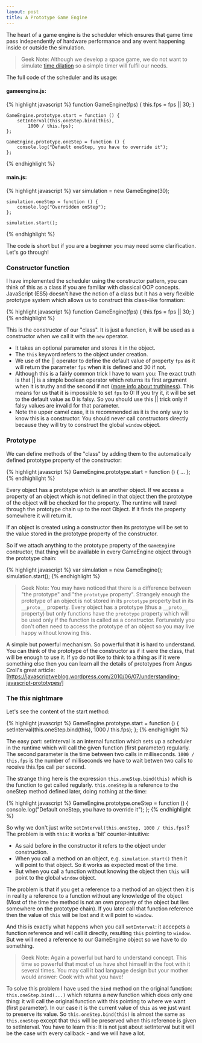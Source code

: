 ```yaml
---
layout: post
title: A Prototype Game Engine
---
```


The heart of a game engine is the scheduler which ensures that game time pass independently of hardware performance and any event happening inside or outside the simulation. 

> Geek Note: Although we develop a space  game, we do not want to simulate [time dilation](http://en.wikipedia.org/wiki/Time_dilation) so a simple timer will fulfil our needs.

The full code of the scheduler and its usage:

#### gameengine.js: ####

{% highlight javascript %}
    function GameEngine(fps) {
        this.fps = fps || 30;
    }

    GameEngine.prototype.start = function () {
        setInterval(this.oneStep.bind(this),
            1000 / this.fps);
    };

    GameEngine.prototype.oneStep = function () {
        console.log("Default oneStep, you have to override it");
    };
{% endhighlight %}
 
#### main.js: ####
{% highlight javascript %}
    var simulation = new GameEngine(30);
    
    simulation.oneStep = function () {
        console.log("Overridden onStep");
    };

    simulation.start();
{% endhighlight %}

The code is short but if you are a beginner you may need some clarification. Let's go through!

### Constructor function ###

I have implemented the scheduler using the constructor pattern, you can think of this as a class if you are familiar with classical OOP concepts. JavaScript (ES5) doesn't have the notion of a class but it has a very flexible prototype system which allows us to construct this class-like formation:

{% highlight javascript %}
    function GameEngine(fps) {
        this.fps = fps || 30;
    }
{% endhighlight %}

This is the constructor of our "class". It is just a function, it will be used as a constructor when we call it with the `new` operator.

- It takes an optional parameter and stores it in the object.
- The `this` keyword refers to the object under creation.
- We use of the || operator to define the default value of property `fps` as it will return the parameter `fps` when it is defined and 30 if not.
- Although this is a fairly common trick I have to warn you: The exact truth is that || is a simple boolean operator which returns its first argument when it is truthy and the second if not ([more info about truthiness](https://developer.mozilla.org/en-US/docs/Glossary/Truthy)). This means for us that it is impossible to set `fps` to 0: If you try it, it will be set to the default value as 0 is falsy. So you should use this || trick only if falsy values are invalid for that parameter.
- Note the upper camel case, it is recommended as it is the only way to know this is a constructor. You should never call constructors directly because they will try to construct the global `window` object.

### Prototype ###

We can define methods of the "class" by adding them to the automatically defined prototype property of the constructor:

{% highlight javascript %}
   GameEngine.prototype.start = function () {
        ...
    };
{% endhighlight %}

Every object has a prototype which is an another object. If we access a property of an object which is not defined in that object then the prototype of the object will be checked for the property. The runtime will travel through the prototype chain up to the root Object. If it finds the property somewhere it will return it.

If an object is created using a constructor then its prototype will be set to the value stored in the prototype property of the constructor. 

So if we attach anything to the prototype property of the `GameEngine` contructor, that thing will be available in every GameEngine object through the prototype chain:

{% highlight javascript %}
    var simulation = new GameEngine();
    simulation.start();
{% endhighlight %}

> Geek Note: You may have noticed that there is a difference between "the prototype" and "the `prototype` property". Strangely enough the prototype of an object is not stored in its `prototype` property but in its `__proto__` property. Every object has a prototype (thus a `__proto__` property) but only functions have the `prototype` property which will be used only if the function is called as a constructor. Fortunately you don't often need to access the prototype of an object so you may live happy without knowing this.

A simple but powerful mechanism. So powerful that it is hard to understand. You can think of the prototype of the constructor as if it were the class, that will be enough to use it. If yo do not like to think to a thing as if it were something else then you can learn all the details of prototypes from Angus Croll's great article: [https://javascriptweblog.wordpress.com/2010/06/07/understanding-javascript-prototypes/]

### The *this* nightmare

Let's see the content of the start method:

{% highlight javascript %}
    GameEngine.prototype.start = function () {
        setInterval(this.oneStep.bind(this),
            1000 / this.fps);
    };
{% endhighlight %}

The easy part: setInterval is an internal function which sets up a scheduler in the runtime which will call the given function (first parameter) regularly. The second parameter is the time between two calls in milliseconds. `1000 / this.fps` is the number of milliseconds we have to wait betwen two calls to receive this.fps call per second.

The strange thing here is the expression `this.oneStep.bind(this)` which is the function to get called regularly. `this.oneStep` is a reference to the oneStep method defined later, doing nothing at the time: 

{% highlight javascript %}
    GameEngine.prototype.oneStep = function () {
        console.log("Default oneStep, you have to override it");
    };
{% endhighlight %}

So why we don't just write `setInterval(this.oneStep, 1000 / this.fps)`? The problem is with `this`: it works a 'bit' counter-intuitive:
- As said before in the constructor it refers to the object under construction. 
- When you call a method on an object, e.g. `simulation.start()` then it will point to that object. So it works as expected most of the time.
- But when you call a function without knowing the object then `this` will point to the global `window` object.

The problem is that if you get a reference to a method of an object then it is in reality a reference to a function without any knowledge of the object (Most of the time the method is not an own property of the object but lies somewhere on the prototype chain). If you later call that function reference then the value of `this` will be lost and it will point to `window`.

And this is exactly what happens when you call `setInterval`: it accepets a function reference and will call it directly, resulting `this` pointing to `window`. But we will need a reference to our GameEngine object so we have to do something.

> Geek Note: Again a powerful but hard to understand concept. This time so powerful that most of us have shot himself in the foot with it several times. You may call it bad language design but your mother would answer: Cook with what you have!

To solve this problem I have used the `bind` method on the original function: `this.oneStep.bind(...)` which returns a new function which does only one thing: it will call the original function with this pointing to where we want (first parameter). In our case it is the current value of `this` as we just want to preserve its value. So `this.oneStep.bind(this)` is almost the same as `this.oneStep` except that `this` will be preserved when this reference is given to setInterval. You have to learn this: It is not just about setInterval but it will be the case with every callback - and we will have a lot.
